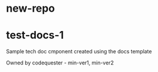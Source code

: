 # new-repo 
# test-docs-1

Sample tech doc cmponent created using the docs template

Owned by codequester - min-ver1,
min-ver2


